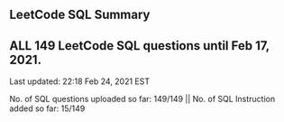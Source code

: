 LeetCode SQL Summary
------------------------------------------------------------------
ALL 149 LeetCode SQL questions until Feb 17, 2021.
------------------------------------------------------------------------------------------------------------------------------------------------
Last updated: 22:18 Feb 24, 2021 EST

No. of SQL questions uploaded so far: 149/149 || No. of SQL Instruction added so far: 15/149
